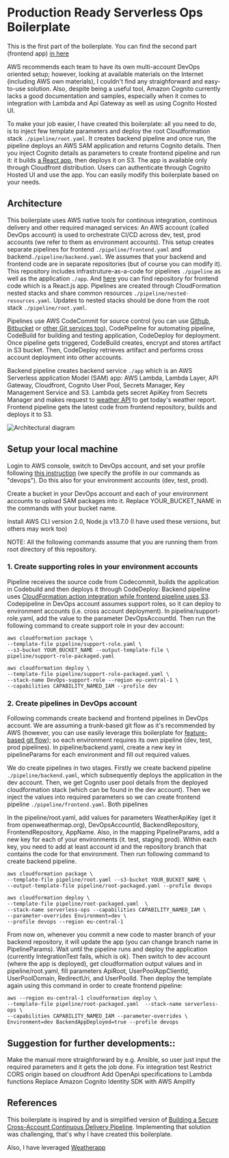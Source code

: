 # Production Ready Serverless Ops Boilerplate

This is the first part of the boilerplate. You can find the second part (frontend app) [in here](https://github.com/eficode/serverless-ops-frontend)

AWS recommends each team to have its own multi-account DevOps oriented setup; however, looking at available materials on the Internet (including AWS own materials), I couldn't find any straighforward and easy-to-use solution. Also, despite being a useful tool, Amazon Cognito currently lacks a good documentation and samples, especially when it comes to integration with Lambda and Api Gateway as well as using Cognito Hosted UI. 

To make your job easier, I have created this boilerplate: all you need to do, is to inject few template parameters and deploy the root Cloudformation stack `./pipeline/root.yaml`. It creates backend pipeline and once run, the pipeline deploys an AWS SAM application and returns Cognito details. Then you inject Cognito details as parameters to create frontend pipeline and run it: it builds [a React app](https://github.com/eficode/serverless-ops-frontend), then deploys it on S3. The app is available only through Cloudfront distribution. Users can authenticate through Cognito Hosted UI and use the app. You can easily modify this boilerplate based on your needs.


## Architecture

This boilerplate uses AWS native tools for continous integration, continous delivery and other required managed services: An AWS account (called DevOps account) is used to orchestrate CI/CD across dev, test, prod accounts (we refer to them as environment accounts). This setup creates separate pipelines for frontend  `./pipeline/frontend.yaml` and backend`./pipeline/backend.yaml`. We assumes that your backend and frontend code are in separate repositories (but of course you can modify it). This repository includes infrastruture-as-a-code for pipelines `./pipeline` as well as the application `./app`. And [here](https://github.com/eficode/serverless-ops-frontend) you can find repository for frontend code which is a React.js app. Pipelines are created through CloudFormation nested stacks and share common resources `./pipeline/nested-resources.yaml`.  Updates to nested stacks should be done from the root stack `./pipeline/root.yaml`.

Pipelines use AWS CodeCommit for source control (you can use [Github](https://docs.aws.amazon.com/codepipeline/latest/userguide/action-reference-GitHub.html), [Bitbucket](https://docs.aws.amazon.com/codepipeline/latest/userguide/connections.html) or [other Git services too](https://aws.amazon.com/quickstart/architecture/git-to-s3-using-webhooks/)), CodePipeline for automating pipeline, CodeBuild for building and testing application, CodeDeploy for deployment. Once pipeline gets triggered, CodeBuild creates, encrypt and stores artifact in S3 bucket. Then, CodeDeploy retrieves artifact and performs cross account deployment into other accounts. 


Backend pipeline creates backend service `./app` which is an AWS Serverless application Model (SAM) app: AWS Lambda, Lambda Layer, API Gateway, Cloudfront, Cognito User Pool, Secrets Manager, Key Management Service and S3. Lambda gets secret ApiKey from Secrets Manager and makes request to [weather API](https://openweathermap.org/api) to get today's weather report. Frontend pipeline gets the latest code from frontend repository, builds and deploys it to S3. 


![Architectural diagram](https://user-images.githubusercontent.com/21277296/77357787-63101b80-6d51-11ea-8a4a-6ea556f4e354.jpg)


## Setup your local machine


Login to AWS console, switch to DevOps account, and set your profile following [this instruction](https://docs.aws.amazon.com/cli/latest/userguide/cli-configure-profiles.html) (we specify the profile in our commands as "devops"). Do this also for your environment accounts (dev, test, prod).

Create a bucket in your DevOps account and each of your environment accounts to upload SAM packages into it. Replace YOUR_BUCKET_NAME in the commands with your bucket name. 


Install AWS CLI version 2.0, Node.js v13.7.0 (I have used these versions, but others may work too)


NOTE: All the following commands assume that you are running them from root directory of this repository.


### 1. Create supporting roles in your environment accounts 

Pipeline receives the source code from Codecommit, builds the application in Codebuild and then deploys it through CodeDeploy: Backend pipeline uses [CloudFormation action integration while frontend pipeline uses S3](https://docs.aws.amazon.com/codepipeline/latest/userguide/integrations-action-type.html#integrations-deploy).
Codepipeline in DevOps account assumes support roles, so it can deploy to environment accounts (i.e. cross account deployment). In pipeline/support-role.yaml, add the value to the parameter DevOpsAccountId.  Then run the following command to create support role in your dev account:

    aws cloudformation package \
    --template-file pipeline/support-role.yaml \
    --s3-bucket YOUR_BUCKET_NAME --output-template-file \
    pipeline/support-role-packaged.yaml 

    aws cloudformation deploy \
    --template-file pipeline/support-role-packaged.yaml \
    --stack-name DevOps-support-role --region eu-central-1 \
    --capabilities CAPABILITY_NAMED_IAM --profile dev


### 2. Create pipelines in DevOps account

Following commands create backend and frontend pipelines in DevOps account. We are assuming a trunk-based git flow as it's recommended by AWS (however, you can use easily leverage this boilerplate for [feature-based git flow](https://aws.amazon.com/blogs/devops/implementing-gitflow-using-aws-codepipeline-aws-codecommit-aws-codebuild-and-aws-codedeploy/)); so each environment requires its own pipeline (dev, test, prod pipelines). In pipeline/backend.yaml, create a new key in pipelineParams for each environment and fill out required values. 

We do create pipelines in two stages. Firstly we create backend pipeline `./pipeline/backend.yaml`, which subsequently deploys the application in the dev account. Then, we get Cognito user pool details from the deployed cloudformation stack (which can be found in the dev account). Then we inject the values into required parameters so we can create frontend pipeline `./pipeline/frontend.yaml`. Both pipelines

In the pipeline/root.yaml, add values for parameters WeatherApiKey (get it from openweathermap.org), DevOpsAccountId, BackendRepository, FrontendRepository, AppName. Also, in the mapping PipelineParams, add a new key for each of your environments (it. test, staging prod). Within each key, you need to add at least account id and the repository branch that contains the code for that environment. Then run following command to create backend pipeline. 


    aws cloudformation package \
    --template-file pipeline/root.yaml --s3-bucket YOUR_BUCKET_NAME \
    --output-template-file pipeline/root-packaged.yaml --profile devops

    aws cloudformation deploy \
    --template-file pipeline/root-packaged.yaml  \
    --stack-name serverless-ops --capabilities CAPABILITY_NAMED_IAM \
    --parameter-overrides Environment=dev \
    --profile devops --region eu-central-1 


From now on, whenever you commit a new code to master branch of your backend repository, it will update the app (you can change branch name in PipelineParams). Wait until the pipeline runs and deploy the application (currently IntegrationTest fails, which is ok). Then switch to dev account (where the app is deployed), get cloudformation output values and in pipeline/root.yaml, fill parameters ApiRoot, UserPoolAppClientId, UserPoolDomain, RedirectUri, and UserPoolId. Then deploy  the template again using this command in order to create frontend pipeline: 



    aws --region eu-central-1 cloudformation deploy \
    --template-file pipeline/root-packaged.yaml  --stack-name serverless-ops \
    --capabilities CAPABILITY_NAMED_IAM --parameter-overrides \
    Environment=dev BackendAppDeployed=true --profile devops   


## Suggestion for further developments::

Make the manual more straighforward by e.g. Ansible, so user just input the required parameters and it gets the job done.
Fix integration test
Restrict CORS origin based on cloudfront
Add OpenApi specifications to Lambda functions
Replace Amazon Cognito Identity SDK with AWS Amplify




## References

This boilerplate is inspired by and is simplified version of [Building a Secure Cross-Account Continuous Delivery Pipeline](https://aws.amazon.com/blogs/devops/aws-building-a-secure-cross-account-continuous-delivery-pipeline/). Implementing that solution was challenging, that's why I have created this boilerplate.

    
Also, I have leveraged [Weatherapp](https://github.com/mrako/weatherapp)

    
